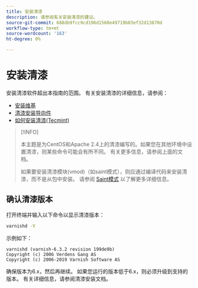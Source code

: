 ```yaml
---
title: 安装清漆
description: 请参阅有关安装清漆的建议。
source-git-commit: 688db9fcc9cd196d1560e49719b03ef32d13870d
workflow-type: tm+mt
source-wordcount: '163'
ht-degree: 0%

---
```



# 安装清漆

安装清漆软件超出本指南的范围。 有关安装清漆的详细信息，请参阅：

- [安装维基](http://wiki.mikejung.biz/Varnish)
- [清漆安装导向件](https://www.varnish-cache.org/docs)
- [如何安装清漆(Tecmint)](http://www.tecmint.com/install-varnish-cache-web-accelerator)

>[!INFO]
>
>本主题是为CentOS和Apache 2.4上的清漆编写的。如果您在其他环境中设置清漆，则某些命令可能会有所不同。 有关更多信息，请参阅上面的文档。
>
>如果要安装清漆模块(vmod)（如saint模式），则应通过编译代码来安装清漆，而不是从包中安装。 请参阅 [Saint模式](config-varnish-advanced.md#saint-mode) 以了解更多详细信息。

## 确认清漆版本

打开终端并输入以下命令以显示清漆版本：

```bash
varnishd -V
```

示例如下：

```terminal
varnishd (varnish-6.3.2 revision 199de9b)
Copyright (c) 2006 Verdens Gang AS
Copyright (c) 2006-2019 Varnish Software AS
```

确保版本为6.x，然后再继续。 如果您运行的版本低于6.x，则必须升级到支持的版本。 有关详细信息，请参阅清漆安装文档。
